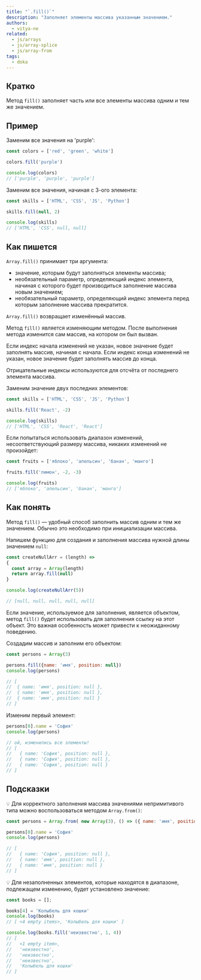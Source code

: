 ```yaml
---
title: "`.fill()`"
description: "Заполняет элементы массива указанным значением."
authors:
  - vitya-ne
related:
  - js/arrays
  - js/array-splice
  - js/array-from
tags:
  - doka
---
```


## Кратко

Метод `fill()` заполняет часть или все элементы массива одним и тем же значением.

## Пример

Заменим все значения на 'purple':

```js
const colors = ['red', 'green', 'white']

colors.fill('purple')

console.log(colors)
// ['purple', 'purple', 'purple']
```

Заменим все значения, начиная с 3-ого элемента:

```js
const skills = ['HTML', 'CSS', 'JS', 'Python']

skills.fill(null, 2)

console.log(skills)
// ['HTML', 'CSS', null, null]
```

## Как пишется

`Array.fill()` принимает три аргумента:
- значение, которым будут заполняться элементы массива;
- необязательный параметр, определяющий индекс элемента, начиная с которого будет производиться заполнение массива новым значением;
- необязательный параметр, определяющий индекс элемента перед которым заполнение массива прекратится.

`Array.fill()` возвращает изменённый массив.

Метод `fill()` является изменяющим методом. После выполнения метода изменится сам массив, на котором он был вызван.

Если индекс начала изменений не указан, новое значение будет заполнять массив, начиная с начала. Если индекс конца изменений не указан, новое значение будет заполнять массив до конца.

Отрицательные индексы используются для отсчёта от последнего элемента массива.

Заменим значение двух последних элементов:

```js
const skills = ['HTML', 'CSS', 'JS', 'Python']

skills.fill('React', -2)

console.log(skills)
// ['HTML', 'CSS', 'React', 'React']
```

Если попытаться использовать диапазон изменений, несоответствующий размеру массива, никаких изменений не произойдет:

```js
const fruits = ['яблоко', 'апельсин', 'банан', 'манго']

fruits.fill('лимон', -2, -3)

console.log(fruits)
// ['яблоко', 'апельсин', 'банан', 'манго']
```

## Как понять

Метод `fill()` — удобный способ заполнить массив одним и тем же значением. Обычно это необходимо при инициализации массива.

Напишем функцию для создания и заполнения массива нужной длины значением `null`:

```js
const createNullArr = (length) =>
{
  const array = Array(length)
  return array.fill(null)
}

console.log(createNullArr(5))

// [null, null, null, null, null]
```

Если значение, используемое для заполнения, является объектом, метод `fill()` будет использовать для заполнения ссылку на этот объект. Это важная особенность может привести к неожиданному поведению.

Создадим массив и заполним его объектом:

```js
const persons = Array(3)

persons.fill({name: 'имя', position: null})
console.log(persons)

// [
//  { name: 'имя', position: null },
//  { name: 'имя', position: null },
//  { name: 'имя', position: null }
// ]
```
Изменим первый элемент:

```js
persons[0].name = 'София'
console.log(persons)

// ой, изменились все элементы!
// [
//   { name: 'София', position: null },
//   { name: 'София', position: null },
//   { name: 'София', position: null }
// ]
```

## Подсказки

💡 Для корректного заполнения массива значениями непримитивого типа можно воспользоваться методом `Array.from()`:

```js
const persons = Array.from( new Array(3), () => ({ name: 'имя', position: null }))

persons[0].name = 'София'
console.log(persons)

// [
//   { name: 'София', position: null },
//   { name: 'имя', position: null },
//   { name: 'имя', position: null }
// ]
```

💡 Для незаполненных элементов, которые находятся в диапазоне, подлежащем изменению, будет установлено значение:

```js
const books = [];

books[4] = 'Колыбель для кошки'
console.log(books)
// [ <4 empty items>, 'Колыбель для кошки' ]

console.log(books.fill('неизвестно', 1, 4))
// [
//   <1 empty item>,
//   'неизвестно',
//   'неизвестно',
//   'неизвестно',
//   'Колыбель для кошки'
// ]

```

